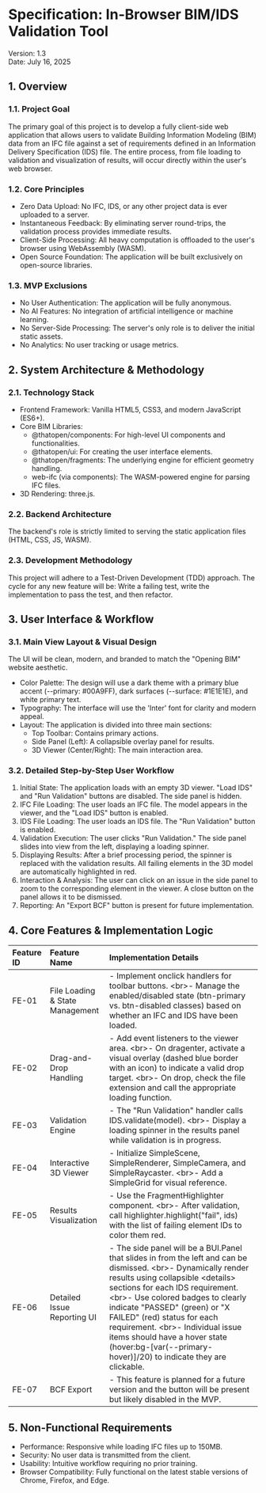 # **Specification: In-Browser BIM/IDS Validation Tool**

Version: 1.3  
Date: July 16, 2025

## **1\. Overview**

### **1.1. Project Goal**

The primary goal of this project is to develop a fully client-side web application that allows users to validate Building Information Modeling (BIM) data from an IFC file against a set of requirements defined in an Information Delivery Specification (IDS) file. The entire process, from file loading to validation and visualization of results, will occur directly within the user's web browser.

### **1.2. Core Principles**

* Zero Data Upload: No IFC, IDS, or any other project data is ever uploaded to a server.  
* Instantaneous Feedback: By eliminating server round-trips, the validation process provides immediate results.  
* Client-Side Processing: All heavy computation is offloaded to the user's browser using WebAssembly (WASM).  
* Open Source Foundation: The application will be built exclusively on open-source libraries.

### **1.3. MVP Exclusions**

* No User Authentication: The application will be fully anonymous.  
* No AI Features: No integration of artificial intelligence or machine learning.  
* No Server-Side Processing: The server's only role is to deliver the initial static assets.  
* No Analytics: No user tracking or usage metrics.

## **2\. System Architecture & Methodology**

### **2.1. Technology Stack**

* Frontend Framework: Vanilla HTML5, CSS3, and modern JavaScript (ES6+).  
* Core BIM Libraries:  
  * @thatopen/components: For high-level UI components and functionalities.  
  * @thatopen/ui: For creating the user interface elements.  
  * @thatopen/fragments: The underlying engine for efficient geometry handling.  
  * web-ifc (via components): The WASM-powered engine for parsing IFC files.  
* 3D Rendering: three.js.

### **2.2. Backend Architecture**

The backend's role is strictly limited to serving the static application files (HTML, CSS, JS, WASM).

### **2.3. Development Methodology**

This project will adhere to a Test-Driven Development (TDD) approach. The cycle for any new feature will be: Write a failing test, write the implementation to pass the test, and then refactor.

## **3\. User Interface & Workflow**

### **3.1. Main View Layout & Visual Design**

The UI will be clean, modern, and branded to match the "Opening BIM" website aesthetic.

* Color Palette: The design will use a dark theme with a primary blue accent (\--primary: \#00A9FF), dark surfaces (\--surface: \#1E1E1E), and white primary text.  
* Typography: The interface will use the 'Inter' font for clarity and modern appeal.  
* Layout: The application is divided into three main sections:  
  * Top Toolbar: Contains primary actions.  
  * Side Panel (Left): A collapsible overlay panel for results.  
  * 3D Viewer (Center/Right): The main interaction area.

### **3.2. Detailed Step-by-Step User Workflow**

1. Initial State: The application loads with an empty 3D viewer. "Load IDS" and "Run Validation" buttons are disabled. The side panel is hidden.  
2. IFC File Loading: The user loads an IFC file. The model appears in the viewer, and the "Load IDS" button is enabled.  
3. IDS File Loading: The user loads an IDS file. The "Run Validation" button is enabled.  
4. Validation Execution: The user clicks "Run Validation." The side panel slides into view from the left, displaying a loading spinner.  
5. Displaying Results: After a brief processing period, the spinner is replaced with the validation results. All failing elements in the 3D model are automatically highlighted in red.  
6. Interaction & Analysis: The user can click on an issue in the side panel to zoom to the corresponding element in the viewer. A close button on the panel allows it to be dismissed.  
7. Reporting: An "Export BCF" button is present for future implementation.

## **4\. Core Features & Implementation Logic**

| Feature ID | Feature Name | Implementation Details |
| :---- | :---- | :---- |
| FE-01 | File Loading & State Management | \- Implement onclick handlers for toolbar buttons. \<br\>- Manage the enabled/disabled state (btn-primary vs. btn-disabled classes) based on whether an IFC and IDS have been loaded. |
| FE-02 | Drag-and-Drop Handling | \- Add event listeners to the viewer area. \<br\>- On dragenter, activate a visual overlay (dashed blue border with an icon) to indicate a valid drop target. \<br\>- On drop, check the file extension and call the appropriate loading function. |
| FE-03 | Validation Engine | \- The "Run Validation" handler calls IDS.validate(model). \<br\>- Display a loading spinner in the results panel while validation is in progress. |
| FE-04 | Interactive 3D Viewer | \- Initialize SimpleScene, SimpleRenderer, SimpleCamera, and SimpleRaycaster. \<br\>- Add a SimpleGrid for visual reference. |
| FE-05 | Results Visualization | \- Use the FragmentHighlighter component. \<br\>- After validation, call highlighter.highlight("fail", ids) with the list of failing element IDs to color them red. |
| FE-06 | Detailed Issue Reporting UI | \- The side panel will be a BUI.Panel that slides in from the left and can be dismissed. \<br\>- Dynamically render results using collapsible \<details\> sections for each IDS requirement. \<br\>- Use colored badges to clearly indicate "PASSED" (green) or "X FAILED" (red) status for each requirement. \<br\>- Individual issue items should have a hover state (hover:bg-\[var(--primary-hover)\]/20) to indicate they are clickable. |
| FE-07 | BCF Export | \- This feature is planned for a future version and the button will be present but likely disabled in the MVP. |

## **5\. Non-Functional Requirements**

* Performance: Responsive while loading IFC files up to 150MB.  
* Security: No user data is transmitted from the client.  
* Usability: Intuitive workflow requiring no prior training.  
* Browser Compatibility: Fully functional on the latest stable versions of Chrome, Firefox, and Edge.